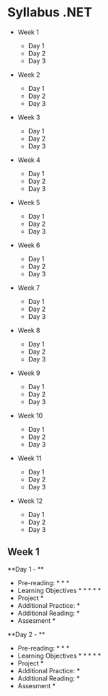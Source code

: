 # Syllabus .NET

* Week 1
  * Day 1
  * Day 2
  * Day 3
  
* Week 2
  * Day 1
  * Day 2
  * Day 3
  
* Week 3
  * Day 1
  * Day 2
  * Day 3
  
* Week 4
  * Day 1
  * Day 2
  * Day 3
  
* Week 5
  * Day 1
  * Day 2
  * Day 3
  
* Week 6
  * Day 1
  * Day 2
  * Day 3
  
* Week 7
  * Day 1
  * Day 2
  * Day 3
  
* Week 8
  * Day 1
  * Day 2
  * Day 3
  
* Week 9
  * Day 1
  * Day 2
  * Day 3
  
* Week 10
  * Day 1
  * Day 2
  * Day 3
  
* Week 11
  * Day 1
  * Day 2
  * Day 3
  
* Week 12
  * Day 1
  * Day 2
  * Day 3
  
## Week 1

**Day 1 - **
* Pre-reading:
  *
  *
  *
* Learning Objectives
  *
    *
    *
  *
  *
* Project
  *
* Additional Practice:
  * 
* Additional Reading:
  * 
* Assesment
  * 
  
**Day 2 - **
* Pre-reading:
  *
  *
  *
* Learning Objectives
  *
    *
    *
  *
  *
* Project
  *
* Additional Practice:
  * 
* Additional Reading:
  * 
* Assesment
  * 
